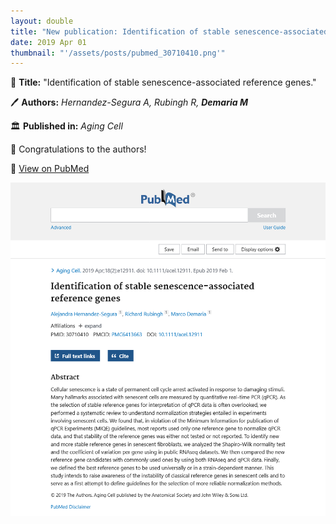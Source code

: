 ```yaml
---
layout: double
title: "New publication: Identification of stable senescence-associated reference genes"
date: 2019 Apr 01
thumbnail: "'/assets/posts/pubmed_30710410.png'"
---
```

📖 <strong>Title:</strong> "Identification of stable senescence-associated reference genes."  

🖊️ <strong>Authors:</strong> <em>Hernandez-Segura A, Rubingh R, <strong>Demaria M</strong></em>  

🏛️ <strong>Published in:</strong> <em>Aging Cell</em>  

🎉 Congratulations to the authors!  

🔗 <a href="https://pubmed.ncbi.nlm.nih.gov/30710410/">View on PubMed</a>  

![Publication Image](/assets/posts/pubmed_30710410.png)
